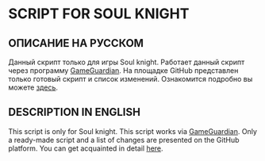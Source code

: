 # SCRIPT FOR SOUL KNIGHT 

## ОПИСАНИЕ НА РУССКОМ
Данный скрипт только для игры Soul knight. Работает данный скрипт через программу [GameGuardian](gameguardian.net).
На площадке GitHub представлен только готовый скрипт и список изменений.
Ознакомится подробно вы можете [здесь](https://4pda.to/forum/index.php?showtopic=798561&view=findpost&p=107915908).

## DESCRIPTION IN ENGLISH
This script is only for Soul knight. This script works via [GameGuardian](gameguardian.net).
Only a ready-made script and a list of changes are presented on the GitHub platform.
You can get acquainted in detail [here](https://4pda.to/forum/index.php?showtopic=798561&view=findpost&p=107915908).
